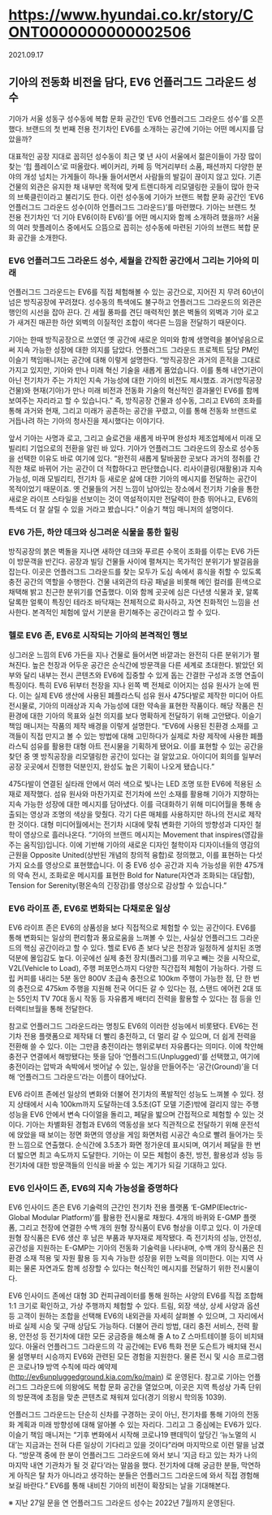 # https://www.hyundai.co.kr/story/CONT0000000000002506

2021.09.17

## 기아의 전동화 비전을 담다, EV6 언플러그드 그라운드 성수

기아가 서울 성동구 성수동에 복합 문화 공간인 ‘EV6 언플러그드 그라운드 성수’를 오픈했다. 브랜드의 첫 번째 전용 전기차인 EV6를 소개하는 공간에 기아는 어떤 메시지를 담았을까?

대표적인 공장 지대로 꼽히던 성수동이 최근 몇 년 사이 서울에서 젊은이들이 가장 많이 찾는 ‘힙 플레이스’로 떠올랐다. 베이커리, 카페 등 먹거리부터 소품, 패션까지 다양한 분야의 개성 넘치는 가게들이 하나둘 들어서면서 사람들의 발길이 끊이지 않고 있다. 기존 건물의 외관은 유지한 채 내부만 목적에 맞게 트렌디하게 리모델링한 곳들이 많아 한국의 브룩클린이라고 불리기도 한다. 이런 성수동에 기아가 브랜드 복합 문화 공간인 ‘EV6 언플러그드 그라운드 성수(이하 언플러그드 그라운드)’를 마련했다. 기아는 브랜드 첫 전용 전기차인 ‘더 기아 EV6(이하 EV6)’를 어떤 메시지와 함께 소개하려 했을까? 서울의 여러 핫플레이스 중에서도 으뜸으로 꼽히는 성수동에 마련된 기아의 브랜드 복합 문화 공간을 소개한다.

### EV6 언플러그드 그라운드 성수, 세월을 간직한 공간에서 그리는 기아의 미래

언플러그드 그라운드는 EV6를 직접 체험해볼 수 있는 공간으로, 지어진 지 무려 60년이 넘은 방직공장에 꾸려졌다. 성수동의 특색에도 불구하고 언플러그드 그라운드의 외관은 행인의 시선을 잡아 끈다. 긴 세월 풍파를 견딘 매력적인 붉은 벽돌의 외벽과 기아 로고가 새겨진 매끈한 하얀 외벽의 이질적인 조합이 색다른 느낌을 전달하기 때문이다.

기아는 한때 방직공장으로 쓰였던 옛 공간에 새로운 의미와 함께 생명력을 불어넣음으로써 지속 가능한 성장에 대한 의지를 담았다. 언플러그드 그라운드 프로젝트 담당 PM인 이슬기 책임매니저는 공간에 대해 이렇게 설명한다. “방직공장은 과거의 흔적을 그대로 가지고 있지만, 기아와 만나 미래 혁신 기술을 새롭게 품었습니다. 이를 통해 내연기관이 아닌 전기차가 주는 가치인 지속 가능성에 대한 기아의 비전도 제시했죠. 과거(방직공장 건물)와 현재(기아)가 만나 미래 비전과 전동화 기술의 혁신적인 결과물인 EV6를 함께 보여주는 자리라고 할 수 있습니다.” 즉, 방직공장 건물과 성수동, 그리고 EV6의 조화를 통해 과거와 현재, 그리고 미래가 공존하는 공간을 꾸렸고, 이를 통해 전동화 브랜드로 거듭나려 하는 기아의 청사진을 제시했다는 이야기다.

앞서 기아는 사명과 로고, 그리고 슬로건을 새롭게 바꾸며 완성차 제조업체에서 미래 모빌리티 기업으로의 전환을 알린 바 있다. 기아가 언플러그드 그라운드의 장소로 성수동을 선택한 이유도 바로 여기에 있다. “완전히 새롭게 탈바꿈한 곳보다 과거의 정취를 간직한 채로 바뀌어 가는 공간이 더 적합하다고 판단했습니다. 리사이클링(재활용)과 지속 가능성, 미래 모빌리티, 전기차 등 새로운 삶에 대한 기아의 메시지를 전달하는 공간이 목적이었기 때문이죠. 옛 건물들의 거친 느낌이 남아있는 장소에서 전기차 기술을 통한 새로운 라이프 스타일을 선보이는 것이 역설적이지만 전달력이 한층 뛰어나고, EV6의 특색도 더 잘 살릴 수 있을 거라고 봤습니다.” 이슬기 책임 매니저의 설명이다.

### EV6 가든, 하얀 데크와 싱그러운 식물을 통한 힐링

방직공장의 붉은 벽돌을 지나면 새하얀 데크와 푸르른 수목이 조화를 이루는 EV6 가든이 방문객을 반긴다. 공장과 빌딩 건물들 사이에 펼쳐지는 목가적인 분위기가 발걸음을 잡는다. 이곳은 언플러그드 그라운드를 찾는 모두가 도심 속에서 휴식을 취할 수 있도록 충전 공간의 역할을 수행한다. 건물 내외관의 타공 패널을 비롯해 메인 컬러를 흰색으로 채택해 밝고 친근한 분위기를 연출했다. 이와 함께 곳곳에 심은 다년생 식물과 꽃, 알록달록한 얼룩이 특징인 테라조 바닥재는 전체적으로 화사하고, 자연 친화적인 느낌을 선사한다. 본격적인 체험에 앞서 기분을 환기해주는 공간이라고 할 수 있다.

### 헬로 EV6 존, EV6로 시작되는 기아의 본격적인 행보

싱그러운 느낌의 EV6 가든을 지나 건물로 들어서면 바깥과는 완전히 다른 분위기가 펼쳐진다. 높은 천장과 어두운 공간은 순식간에 방문객을 다른 세계로 초대한다. 밝았던 외부와 달리 내부는 전시 콘텐츠와 EV6에 집중할 수 있게 돕는 간결한 구성과 조명 연출이 특징이다. 특히 EV6 뒤부터 천장을 지나 왼쪽 벽 전체로 이어지는 섬유 원사가 눈에 띈다. 이는 실제 EV6 생산에 사용된 폐플라스틱 섬유 원사 475다발로 제작한 미디어 아트 전시물로, 기아의 미래상과 지속 가능성에 대한 약속을 표현한 작품이다. 해당 작품은 친환경에 대한 기아의 목표와 실천 의지를 보다 명확하게 전달하기 위해 고안됐다. 이슬기 책임 매니저는 작품의 제작 배경을 이렇게 설명한다. “EV6에 사용된 친환경 소재를 고객들이 직접 만지고 볼 수 있는 방법에 대해 고민하다가 실제로 차량 제작에 사용한 폐플라스틱 섬유를 활용한 대형 아트 전시물을 기획하게 됐어요. 이를 표현할 수 있는 공간을 찾던 중 옛 방직공장을 리모델링한 공간이 있다는 걸 알았고요. 아이디어 회의를 일부러 공장 곳곳에서 진행한 덕분인지, 완성도 높은 기획이 나오게 됐습니다.”

475다발이 연결된 실타래 안에서 여러 색으로 빛나는 LED 조명 또한 EV6에 적용된 소재로 제작했다. 섬유 원사와 마찬가지로 전기차에 쓰인 소재를 활용해 기아가 지향하는 지속 가능한 성장에 대한 메시지를 담아냈다. 이를 극대화하기 위해 미디어월을 통해 송출되는 영상과 조명의 색상을 맞췄다. 각기 다른 매체를 사용하지만 하나의 전시로 제작한 것이다. 대형 미디어월에서는 전기차 시대에 맞춰 변화한 기아의 방향성과 디자인 철학이 영상으로 흘러나온다. “기아의 브랜드 메시지는 Movement that inspires(영감을 주는 움직임)입니다. 이에 기반해 기아의 새로운 디자인 철학이자 디자이너들의 영감의 근원을 Opposite United(상반된 개념의 창의적 융합)로 정의했고, 이를 표현하는 다섯 가지 요소를 영상으로 표현했습니다. 이 중 EV6 성수 공간과 지속 가능성을 위한 475개의 약속 전시, 조화로운 메시지를 표현한 Bold for Nature(자연과 조화되는 대담함), Tension for Serenity(평온속의 긴장감)를 영상으로 감상할 수 있습니다.”

### EV6 라이프 존, EV6로 변화되는 다채로운 일상

EV6 라이프 존은 EV6의 상품성을 보다 직접적으로 체험할 수 있는 공간이다. EV6를 통해 변화되는 일상의 편리함과 풍요로움을 느껴볼 수 있는, 사실상 언플러그드 그라운드의 핵심 공간이라고 할 수 있다. 헬로 EV6 존 보다 낮은 천장과 일정하게 설치된 조명 덕분에 몰입감도 높다. 이곳에선 실제 충전 장치(플러그)를 끼우고 빼는 것을 시작으로, V2L(Vehicle to Load), 주행 퍼포먼스까지 다양한 직간접적 체험이 가능하다. 가령 드립 커피를 내리는 5분 동안 800V 초급속 충전으로 100km 주행이 가능한 점, 단 한 번의 충전으로 475km 주행을 지원해 전국 어디든 갈 수 있다는 점, 스탠드 에어컨 2대 또는 55인치 TV 70대 동시 작동 등 자유롭게 배터리 전력을 활용할 수 있다는 점 등을 인터랙티브월을 통해 전달한다.

참고로 언플러그드 그라운드라는 명칭도 EV6의 이러한 성능에서 비롯됐다. EV6는 전기차 전용 플랫폼으로 제작돼 더 빨리 충전하고, 더 멀리 갈 수 있으며, 더 쉽게 전력을 전환해 쓸 수 있다. 이는 그만큼 충전이라는 행위로부터 자유롭다는 의미다. 이에 착안해 충전구 연결에서 해방됐다는 뜻을 담아 ‘언플러그드(Unplugged)’를 선택했고, 여기에 충전이라는 압박과 속박에서 벗어날 수 있는, 일상을 만들어주는 ‘공간(Ground)’을 더해 ‘언플러그드 그라운드’라는 이름이 태어났다.

EV6 라이프 존에선 일상의 변화와 더불어 전기차의 폭발적인 성능도 느껴볼 수 있다. 정지 상태에서 시속 100km까지 도달하는데 3.5초(GT 모델 기준)밖에 걸리지 않는 주행 성능을 EV6 안에서 변속 다이얼을 돌리고, 페달을 밟으며 간접적으로 체험할 수 있는 것이다. 기아는 차별화된 경험과 EV6의 역동성을 보다 직관적으로 전달하기 위해 운전석에 앉았을 때 보이는 정면 화면의 영상을 게임 화면처럼 시공간 속으로 빨려 들어가는 듯한 느낌으로 연출했다. 순식간에 3.5초가 화면 정가운데 표시되며, 여기서 페달을 한 번 더 밟으면 최고 속도까지 도달한다. 기아는 이 모든 체험이 충전, 방전, 활용성과 성능 등 전기차에 대한 방문객들의 인식을 바꿀 수 있는 계기가 되길 기대하고 있다.

### EV6 인사이드 존, EV6의 지속 가능성을 증명하다

EV6 인사이드 존은 EV6 기술력의 근간인 전기차 전용 플랫폼 ‘E-GMP(Electric-Global Modular Platform)’를 활용한 전시물로 채웠다. 4개의 바퀴와 E-GMP 플랫폼, 그리고 천장에 연결한 수백 개의 원형 장식품이 EV6 형상을 이루고 있다. 이 가운데 원형 장식품은 EV6 생산 후 남은 부품과 부자재로 제작됐다. 즉 전기차의 성능, 안전성, 공간성을 지원하는 E-GMP는 기아의 전동화 기술력을 나타내며, 수백 개의 장식품은 친환경 소재 적용 및 자원 활용 등 지속 가능한 성장을 위한 노력을 의미한다. 이는 지역 사회는 물론 자연과도 함께 성장할 수 있다는 혁신적인 메시지를 전달하기 위한 전시물이다.

EV6 인사이드 존에선 대형 3D 컨피규레이터를 통해 원하는 사양의 EV6를 직접 조합해 1:1 크기로 확인하고, 가상 주행까지 체험할 수 있다. 트림, 외장 색상, 상세 사양과 옵션 등 고객이 원하는 조합을 선택해 EV6의 내외관을 자세히 살펴볼 수 있으며, 그 자리에서 바로 실제 시승 및 구매 상담도 가능하다. 더불어 관리 방법, 대리 충전 서비스, 전력 활용, 안전성 등 전기차에 대한 모든 궁금증을 해소해 줄 A to Z 스마트테이블 등이 비치돼 있다. 아울러 언플러그드 그라운드의 각 공간에는 EV6 특화 전문 도슨트가 배치돼 전시물 설명부터 시승까지 EV6와 관련된 모든 경험을 지원한다. 물론 전시 및 시승 프로그램은 코로나19 방역 수칙에 따라 예약제(http://ev6unpluggedground.kia.com/ko/main) 로 운영된다. 참고로 기아는 언플러그드 그라운드에 의왕에도 복합 문화 공간을 열었으며, 이곳은 지역 특성상 가족 단위의 방문객에 초점을 맞춘 콘텐츠로 채워져 있다(경기 의왕시 학의동 1039).

언플러그드 그라운드는 단순히 신차를 구경하는 곳이 아닌, 전기차를 통해 기아의 전동화 계획과 미래 방향성에 대해 알아볼 수 있는 자리다. 그리고 그 중심에는 EV6가 있다. 이슬기 책임 매니저는 “기후 변화에서 시작해 코로나19 팬데믹이 앞당긴 ‘뉴노멀의 시대’는 지금과는 전혀 다른 일상이 기다리고 있을 것이다”라며 마지막으로 이런 말을 남겼다. “방문객 중에 한 분이 언플러그드 그라운드에 와서 보니 ‘지금 타고 있는 차가 나의 마지막 내연 기관차가 될 것 같다’라는 말씀을 했다. 전기차에 대해 궁금한 분들, 막연하게 아직은 탈 차가 아니라고 생각하는 분들은 언플러그드 그라운드에 와서 직접 경험해보길 바란다.” EV6를 통해 내비친 기아의 비전이 확장되는 날을 기대해본다.

※ 지난 27일 문을 연 언플러그드 그라운드 성수는 2022년 7월까지 운영된다.